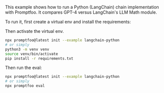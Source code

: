 This example shows how to run a Python (LangChain) chain implementation with Promptfoo. It compares GPT-4 versus LangChain's LLM Math module.

To run it, first create a virtual env and install the requirements:

Then activate the virtual env.

```bash
npx promptfoo@latest init --example langchain-python
# or simply
python3 -m venv venv
source venv/bin/activate
pip install -r requirements.txt
```

Then run the eval:

```bash
npx promptfoo@latest init --example langchain-python
# or simply
npx promptfoo eval
```
